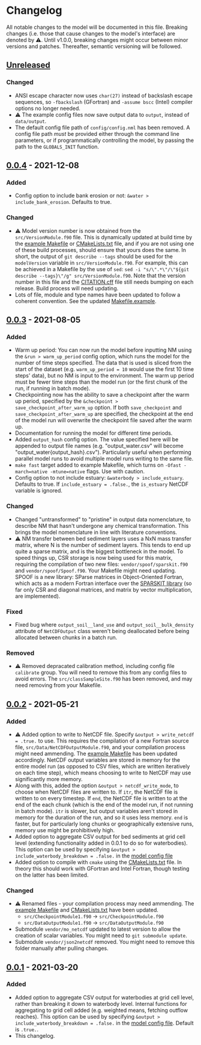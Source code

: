 # Changelog

All notable changes to the model will be documented in this file. Breaking changes (i.e. those that cause changes to the model's interface) are denoted by ⚠️. Until v1.0.0, breaking changes might occur between minor versions and patches. Thereafter, semantic versioning will be followed.

## [Unreleased]

### Changed

- ANSI escape character now uses `char(27)` instead of backslash escape sequences, so `-fbackslash` (GFortran) and `-assume bscc` (Intel) compiler options no longer needed.
- ⚠️ The example config files now save output data to `output`, instead of `data/output`.
- The default config file path of `config/config.nml` has been removed. A config file path *must* be provided either through the command line parameters, or if programmatically controlling the model, by passing the path to the `GLOBALS_INIT` function.

## [0.0.4] - 2021-12-08

### Added

- Config option to include bank erosion or not: `&water > include_bank_erosion`. Defaults to true.

### Changed

- ⚠️ Model version number is now obtained from the `src/VersionModule.f90` file. This is dynamically updated at build time by the [example Makefile](./Makefile.example) or [CMakeLists.txt](./CMakeLists.txt) file, and if you are not using one of these build processes, should ensure that yours does the same. In short, the output of `git describe --tags` should be used for the `modelVersion` variable in `src/VersionModule.f90`. For example, this can be achieved in a Makefile by the use of `sed`: `sed -i "s/\".*\"/\"${git describe --tags}\"/g" src/VersionModule.f90`. Note that the version number in this file and the [CITATION.cff](./CITATION.cff) file still needs bumping on each release. Build process will need updating.
- ️️️️Lots of file, module and type names have been updated to follow a coherent convention. See the updated [Makefile.example](./Makefile.example).

## [0.0.3] - 2021-08-05

### Added

- Warm up period: You can now run the model before inputting NM using the `&run > warm_up_period` config option, which runs the model for the number of time steps specified. The data that is used is sliced from the start of the dataset (e.g. `warm_up_period = 10` would use the first 10 time steps' data), but no NM is input to the environment. The warm up period must be fewer time steps than the model run (or the first chunk of the run, if running in batch mode).
- Checkpointing now has the ability to save a checkpoint after the warm up period, specified by the `&checkpoint > save_checkpoint_after_warm_up` option. If both `save_checkpoint` and `save_checkpoint_after_warm_up` are specified, the checkpoint at the end of the model run will overwrite the checkpoint file saved after the warm up.
- Documentation for running the model for different time periods.
- Added `output_hash` config option. The value specified here will be appended to output file names (e.g. "output_water.csv" will become "output_water{output_hash}.csv"). Particularly useful when performing parallel model runs to avoid multiple model runs writing to the same file.
- `make fast` target added to example Makefile, which turns on `-Ofast -march=native -mtune=native` flags. Use with caution.
- Config option to not include estuary: `&waterbody > include_estuary`. Defaults to true. If `include_estuary = .false.`, the `is_estuary` NetCDF variable is ignored.

### Changed

- Changed "untransformed" to "pristine" in output data nomenclature, to describe NM that hasn't undergone any chemical transformation. This brings the model nomenclature in line with literature conventions.
- ⚠️ NM transfer between bed sediment layers uses a NxN mass transfer matrix, where N is the number of sediment layers. This tends to end up quite a sparse matrix, and is the biggest bottleneck in the model. To speed things up, CSR storage is now being used for this matrix, requiring the compilation of two new files: `vendor/spoof/sparskit.f90` and `vendor/spoof/Spoof.f90`. Your Makefile might need updating. SPOOF is a new library: SParse matrices in Object-Oriented Fortran, which acts as a modern Fortran interface over the [SPARSKIT library](https://www-users.cse.umn.edu/~saad/software/SPARSKIT/) (so far only CSR and diagonal matrices, and matrix by vector multiplication, are implemented). 

### Fixed

- Fixed bug where `output_soil__land_use` and `output_soil__bulk_density` attribute of `NetCDFOutput` class weren't being deallocated before being allocated between chunks in a batch run.

### Removed

- ️️⚠️ Removed depracated calibration method, including config file `calibrate` group. You will need to remove this from any config files to avoid errors. The `src/classSampleSite.f90` has been removed, and may need removing from your Makefile.

## [0.0.2] - 2021-05-21

### Added

- ⚠️ Added option to write to NetCDF file. Specify `&output > write_netcdf = .true.` to use. This requires the compilation of a new Fortran source file, `src/Data/NetCDFOutputModule.f90`, and your compilation process might need ammending. The [example Makefile](./Makefile.example) has been updated accordingly. NetCDF output variables are stored in memory for the entire model run (as opposed to CSV files, which are written iteratively on each time step), which means choosing to write to NetCDF may use significantly more memory. 
- Along with this, added the option `&output > netcdf_write_mode`, to choose when NetCDF files are written to. If `itr`, the NetCDF file is written to on every timestep. If `end`, the NetCDF file is written to at the end of the each chunk (which is the end of the model run, if not running in batch mode). `itr` is slower, but output variables aren't stored in memory for the duration of the run, and so it uses less memory. `end` is faster, but for particularly long chunks or geographically extensive runs, memory use might be prohibitively high.
- Added option to aggregate CSV output for bed sediments at grid cell level (extending functionality added in 0.0.1 to do so for waterbodies). This option can be used by specifying `&output > include_waterbody_breakdown = .false.` in the [model config file](./config.example/config.example.nml)
- Added option to compile with `cmake` using the [CMakeLists.txt](./CMakeLists.txt) file. In theory this should work with GFortran and Intel Fortran, though testing on the latter has been limited.

### Changed

- ⚠️ Renamed files - your compilation process may need ammending. The [example Makefile](./Makefile.example) and [CMakeLists.txt](./CMakeLists.txt) have been updated.
    - `src/CheckpointModule1.f90` → `src/CheckpointModule.f90`
    - `src/DataOutputModule1.f90` → `src/DataOutputModule.f90`
- Submodule `vendor/mo_netcdf` updated to latest version to allow the creation of scalar variables. You might need to `git submodule update`.
- Submodule `vendor/json2netcdf` removed. You might need to remove this folder manually after pulling changes.

## [0.0.1] - 2021-03-20

### Added

- Added option to aggregate CSV output for waterbodies at grid cell level, rather than breaking it down to waterbody level. Internal functions for aggregating to grid cell added (e.g. weighted means, fetching outflow reaches). This option can be used by specifying `&output > include_waterbody_breakdown = .false.` in the [model config file](./config.example/config.example.nml). Default is `.true.`.
- This changelog.

[unreleased]: https://github.com/nerc-ceh/nanofase/compare/0.0.4...HEAD
[0.0.4]: https://github.com/nerc-ceh/nanofase/releases/tag/0.0.4
[0.0.3]: https://github.com/nerc-ceh/nanofase/releases/tag/0.0.3
[0.0.2]: https://github.com/nerc-ceh/nanofase/releases/tag/0.0.2
[0.0.1]: https://github.com/nerc-ceh/nanofase/releases/tag/0.0.1
